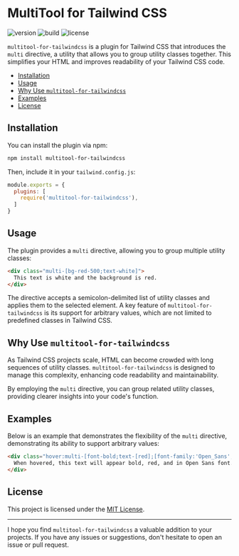 <h1>MultiTool for Tailwind CSS</h1>

![version](https://img.shields.io/npm/v/multitool-for-tailwindcss)
![build](https://img.shields.io/github/workflow/status/brandonmcconnell/multitool-for-tailwindcss/CI)
![license](https://img.shields.io/github/license/brandonmcconnell/multitool-for-tailwindcss)

`multitool-for-tailwindcss` is a plugin for Tailwind CSS that introduces the `multi` directive, a utility that allows you to group utility classes together. This simplifies your HTML and improves readability of your Tailwind CSS code.

- [Installation](#installation)
- [Usage](#usage)
- [Why Use `multitool-for-tailwindcss`](#why-use-multitool-for-tailwindcss)
- [Examples](#examples)
- [License](#license)

## Installation

You can install the plugin via npm:

```bash
npm install multitool-for-tailwindcss
```

Then, include it in your `tailwind.config.js`:

```js
module.exports = {
  plugins: [
    require('multitool-for-tailwindcss'),
  ]
}
```

## Usage

The plugin provides a `multi` directive, allowing you to group multiple utility classes:

```html
<div class="multi-[bg-red-500;text-white]">
  This text is white and the background is red.
</div>
```

The directive accepts a semicolon-delimited list of utility classes and applies them to the selected element. A key feature of `multitool-for-tailwindcss` is its support for arbitrary values, which are not limited to predefined classes in Tailwind CSS.

## Why Use `multitool-for-tailwindcss`

As Tailwind CSS projects scale, HTML can become crowded with long sequences of utility classes. `multitool-for-tailwindcss` is designed to manage this complexity, enhancing code readability and maintainability. 

By employing the `multi` directive, you can group related utility classes, providing clearer insights into your code's function.

## Examples

Below is an example that demonstrates the flexibility of the `multi` directive, demonstrating its ability to support arbitrary values:

```html
<div class="hover:multi-[font-bold;text-[red];[font-family:'Open_Sans',sans-serif]]">
  When hovered, this text will appear bold, red, and in Open Sans font.
</div>
```

## License

This project is licensed under the [MIT License](LICENSE).

---

I hope you find `multitool-for-tailwindcss` a valuable addition to your projects. If you have any issues or suggestions, don't hesitate to open an issue or pull request.
